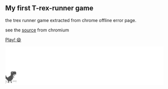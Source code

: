 ## My first T-rex-runner game

the trex runner game extracted from chrome offline error page.

see the [source](https://cs.chromium.org/chromium/src/components/neterror/resources/offline.js?q=t-rex+package:%5Echromium$&dr=C&l=7) from chromium


[Play! :smile: ](http://sir0din.github.io/Dingame/)

![chrome offline game cast](assets/screenshot.gif)

